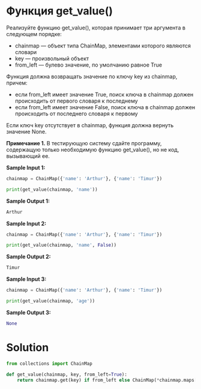 # Функция get_value()

Реализуйте функцию get_value(), которая принимает три аргумента в следующем порядке:

* chainmap — объект типа ChainMap, элементами которого являются словари
* key — произвольный объект
* from_left — булево значение, по умолчанию равное True

Функция должна возвращать значение по ключу key из chainmap, причем:

* если from_left имеет значение True, поиск ключа в chainmap должен происходить от первого словаря к последнему
* если from_left имеет значение False, поиск ключа в chainmap должен происходить от последнего словаря к первому

Если ключ key отсутствует в chainmap, функция должна вернуть значение None.

**Примечание 1.** В тестирующую систему сдайте программу, содержащую только необходимую функцию get_value(), но не код,
вызывающий ее.

**Sample Input 1:**

```python
chainmap = ChainMap({'name': 'Arthur'}, {'name': 'Timur'})

print(get_value(chainmap, 'name'))
```

**Sample Output 1:**

```python
Arthur
```

**Sample Input 2:**

```python
chainmap = ChainMap({'name': 'Arthur'}, {'name': 'Timur'})

print(get_value(chainmap, 'name', False))
```

**Sample Output 2:**

```python
Timur
```

**Sample Input 3:**

```python
chainmap = ChainMap({'name': 'Arthur'}, {'name': 'Timur'})

print(get_value(chainmap, 'age'))
```

**Sample Output 3:**

```python
None
```

# Solution

```python
from collections import ChainMap

def get_value(chainmap, key, from_left=True):
    return chainmap.get(key) if from_left else ChainMap(*chainmap.maps[::-1]).get(key)
```